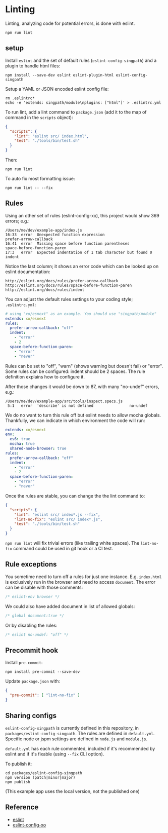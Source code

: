 # Linting

Linting, analyzing code for potential errors, is done with eslint.
```shell
npm run lint
```


## setup

Install `eslint` and the set of default rules (`eslint-config-singpath`)
and a plugin to handle html files:
```shell
npm install --save-dev eslint eslint-plugin-html eslint-config-singpath
```

Setup a YAML or JSON encoded eslint config file:
```shell
rm .eslintrc*
echo -e 'extends: singpath/module\nplugins: ["html"]' > .eslintrc.yml
```

To run lint, add a lint command to `package.json` (add it to the map of command
in the `scripts` object):
```json
{
  "scripts": {
    "lint": "eslint src/ index.html",
    "test": "./tools/bin/test.sh"
  }
}
```

Then:
```shell
npm run lint
```

To auto fix most formatting issue:
```shell
npm run lint -- --fix
```


## Rules

Using an other set of rules (eslint-config-xo), this project would show
369 errors; e.g.:

    /Users/me/dev/example-app/index.js
    16:33  error  Unexpected function expression                       prefer-arrow-callback
    16:41  error  Missing space before function parentheses            space-before-function-paren
    17:3   error  Expected indentation of 1 tab character but found 0  indent


Notice the last column; it shows an error code which can be looked up on eslint
documentation:

    http://eslint.org/docs/rules/prefer-arrow-callback
    http://eslint.org/docs/rules/space-before-function-paren
    http://eslint.org/docs/rules/indent


You can adjust the default rules settings to your coding style; `.eslintrc.yml`:
```yml
# using "xo/esnext" as an example. You should use "singpath/module"
extends: xo/esnext
rules:
  prefer-arrow-callback: "off"
  indent:
    - "error"
    - 2
  space-before-function-paren:
    - "error"
    - "never"
```

Rules can be set to "off", "warn" (shows warning but doesn't fail) or "error".
Some rules can be configured: indent should be 2 spaces. The rule definition
explains how to configure it.

After those changes it would be down to 87, with many "no-undef" errors, e.g.:

    /Users/me/dev/example-app/src/tools/inspect.specs.js
     5:1   error  'describe' is not defined                no-undef

We do no want to turn this rule off but eslint needs to allow mocha globals.
Thankfully, we can indicate in which environment the code will run:
```yaml
extends: xo/esnext
env:
  es6: true
  mocha: true
  shared-node-browser: true
rules:
  prefer-arrow-callback: "off"
  indent:
    - "error"
    - 2
  space-before-function-paren:
    - "error"
    - "never"
```

Once the rules are stable, you can change the the lint command to:
```json
{
  "scripts": {
    "lint": "eslint src/ index*.js --fix",
    "lint-no-fix": "eslint src/ index*.js",
    "test": "./tools/bin/test.sh"
  }
}
```

`npm run lint` will fix trivial errors (like trailing white spaces). The
`lint-no-fix` command could be used in git hook or a CI test.


## Rule exceptions

You sometime need to turn off a rules for just one instance. E.g. `index.html` is
exclusively run in the browser and need to access `document`. The error can be
disable with those comments:
```js
/* eslint-env browser */
```

We could also have added document in list of allowed globals:
```js
/* global document:true */
```

Or by disabling the rules:
```js
/* eslint no-undef: "off" */
```


## Precommit hook

Install `pre-commit`:
```
npm install pre-commit --save-dev
```

Update `package.json` with:
```json
{
  "pre-commit": [ "lint-no-fix" ]
}
```


## Sharing configs

`eslint-config-singpath` is currently defined in this repository, in
`packages/eslint-config-singpath`. The rules are defined in `default.yml`.
Specific node or jspm settings are defined in `node.js` and `module.js`.

`default.yml` has each rule commented, included if it's recommended by eslint
and if it's fixable (using `--fix` CLI option).

To publish it:
```
cd packages/eslint-config-singpath
npm version (patch|minor|major)
npm publish
```

(This example app uses the local version, not the published one)


## Reference

- [eslint](http://eslint.org/)
- [eslint-config-xo](https://github.com/sindresorhus/eslint-config-xo)
